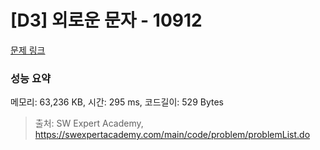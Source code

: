 # [D3] 외로운 문자 - 10912 

[문제 링크](https://swexpertacademy.com/main/code/problem/problemDetail.do?contestProbId=AXVJuEvqLAADFASe) 

### 성능 요약

메모리: 63,236 KB, 시간: 295 ms, 코드길이: 529 Bytes



> 출처: SW Expert Academy, https://swexpertacademy.com/main/code/problem/problemList.do